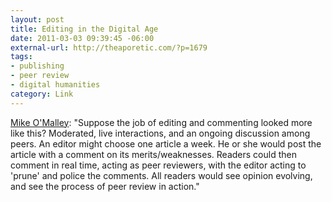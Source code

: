 ```yaml
--- 
layout: post
title: Editing in the Digital Age
date: 2011-03-03 09:39:45 -06:00
external-url: http://theaporetic.com/?p=1679
tags:
- publishing
- peer review
- digital humanities
category: Link
---
```

<a href="http://theaporetic.com/?p=1679">Mike O'Malley</a>: "Suppose the job of editing and commenting looked more like this? Moder­ated, live interactions, and an ongoing discussion among peers. An editor might choose one article a week. He or she would post the article with a com­ment on its merits/weaknesses. Readers could then comment in real time, acting as peer reviewers, with the editor acting to 'prune' and police the com­ments.  All readers would see opinion evolving, and see the process of peer review in action."
